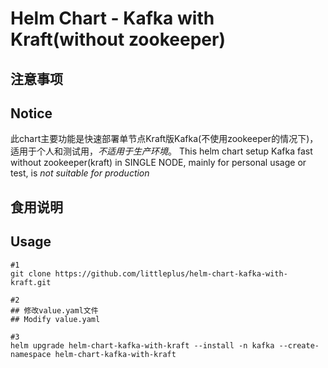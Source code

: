 # Helm Chart - Kafka with Kraft(without zookeeper)
## 注意事项
## Notice
此chart主要功能是快速部署单节点Kraft版Kafka(不使用zookeeper的情况下)，适用于个人和测试用，*不适用于生产环境*。
This helm chart setup Kafka fast without zookeeper(kraft) in SINGLE NODE, mainly for personal usage or test, is *not suitable for production*

## 食用说明
## Usage
```
#1
git clone https://github.com/littleplus/helm-chart-kafka-with-kraft.git

#2
## 修改value.yaml文件
## Modify value.yaml

#3
helm upgrade helm-chart-kafka-with-kraft --install -n kafka --create-namespace helm-chart-kafka-with-kraft
```